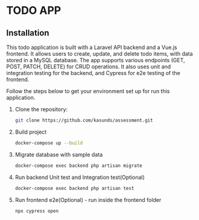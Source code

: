 # TODO APP


## Installation
This todo application is built with a Laravel API backend and a Vue.js frontend. It allows users to create, update, and delete todo items, with data stored in a MySQL database. The app supports various endpoints (GET, POST, PATCH, DELETE) for CRUD operations. It also uses unit and integration testing for the backend, and Cypress for e2e testing of the frontend.

Follow the steps below to get your environment set up for run this application.

1. Clone the repository:
   ```bash
   git clone https://github.com/kasunds/assessment.git

2. Build project
   ```bash  
   docker-compose up --build

3. Migrate database with sample data
   ```bash  
   docker-compose exec backend php artisan migrate

4. Run backend Unit test and Integration test(Optional)
   ```bash  
   docker-compose exec backend php artisan test

5. Run frontend e2e(Optional) - run inside the frontend folder
   ```bash  
   npx cypress open

